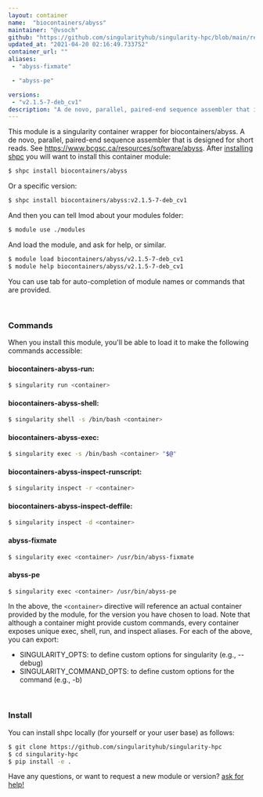 ```yaml
---
layout: container
name:  "biocontainers/abyss"
maintainer: "@vsoch"
github: "https://github.com/singularityhub/singularity-hpc/blob/main/registry/biocontainers/abyss/container.yaml"
updated_at: "2021-04-20 02:16:49.733752"
container_url: ""
aliases:
 - "abyss-fixmate"

 - "abyss-pe"

versions:
 - "v2.1.5-7-deb_cv1"
description: "A de novo, parallel, paired-end sequence assembler that is designed for short reads. See https://www.bcgsc.ca/resources/software/abyss."
---
```


This module is a singularity container wrapper for biocontainers/abyss.
A de novo, parallel, paired-end sequence assembler that is designed for short reads. See https://www.bcgsc.ca/resources/software/abyss.
After [installing shpc](#install) you will want to install this container module:

```bash
$ shpc install biocontainers/abyss
```

Or a specific version:

```bash
$ shpc install biocontainers/abyss:v2.1.5-7-deb_cv1
```

And then you can tell lmod about your modules folder:

```bash
$ module use ./modules
```

And load the module, and ask for help, or similar.

```bash
$ module load biocontainers/abyss/v2.1.5-7-deb_cv1
$ module help biocontainers/abyss/v2.1.5-7-deb_cv1
```

You can use tab for auto-completion of module names or commands that are provided.

<br>

### Commands

When you install this module, you'll be able to load it to make the following commands accessible:

#### biocontainers-abyss-run:

```bash
$ singularity run <container>
```

#### biocontainers-abyss-shell:

```bash
$ singularity shell -s /bin/bash <container>
```

#### biocontainers-abyss-exec:

```bash
$ singularity exec -s /bin/bash <container> "$@"
```

#### biocontainers-abyss-inspect-runscript:

```bash
$ singularity inspect -r <container>
```

#### biocontainers-abyss-inspect-deffile:

```bash
$ singularity inspect -d <container>
```


#### abyss-fixmate
       
```bash
$ singularity exec <container> /usr/bin/abyss-fixmate
```


#### abyss-pe
       
```bash
$ singularity exec <container> /usr/bin/abyss-pe
```



In the above, the `<container>` directive will reference an actual container provided
by the module, for the version you have chosen to load. Note that although a container
might provide custom commands, every container exposes unique exec, shell, run, and
inspect aliases. For each of the above, you can export:

 - SINGULARITY_OPTS: to define custom options for singularity (e.g., --debug)
 - SINGULARITY_COMMAND_OPTS: to define custom options for the command (e.g., -b)

<br>
  
### Install

You can install shpc locally (for yourself or your user base) as follows:

```bash
$ git clone https://github.com/singularityhub/singularity-hpc
$ cd singularity-hpc
$ pip install -e .
```

Have any questions, or want to request a new module or version? [ask for help!](https://github.com/singularityhub/singularity-hpc/issues)